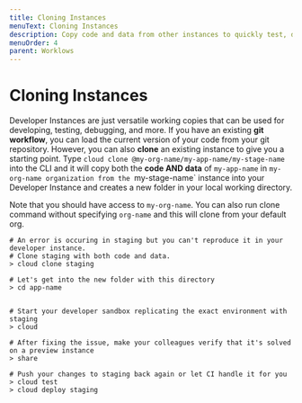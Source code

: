 ```yaml
---
title: Cloning Instances
menuText: Cloning Instances
description: Copy code and data from other instances to quickly test, debug, and share code.
menuOrder: 4
parent: Worklows
---
```


# Cloning Instances

Developer Instances are just versatile working copies that can be used for developing, testing, debugging, and more. If you have an existing **git workflow**, you can load the current version of your code from your git repository. However, you can also **clone** an existing instance to give you a starting point. Type `cloud clone @my-org-name/my-app-name/my-stage-name` into the CLI and it will copy both the **code AND data** of `my-app-name` in `my-org-name organization from the `my-stage-name` instance into your Developer Instance and creates a new folder in your local working directory. 

Note that you should have access to `my-org-name`. You can also run clone command without specifying `org-name` and this will clone from your default org. 

```
# An error is occuring in staging but you can't reproduce it in your developer instance.
# Clone staging with both code and data.
> cloud clone staging

# Let's get into the new folder with this directory
> cd app-name


# Start your developer sandbox replicating the exact environment with staging
> cloud

# After fixing the issue, make your colleagues verify that it's solved on a preview instance
> share

# Push your changes to staging back again or let CI handle it for you
> cloud test
> cloud deploy staging
```
